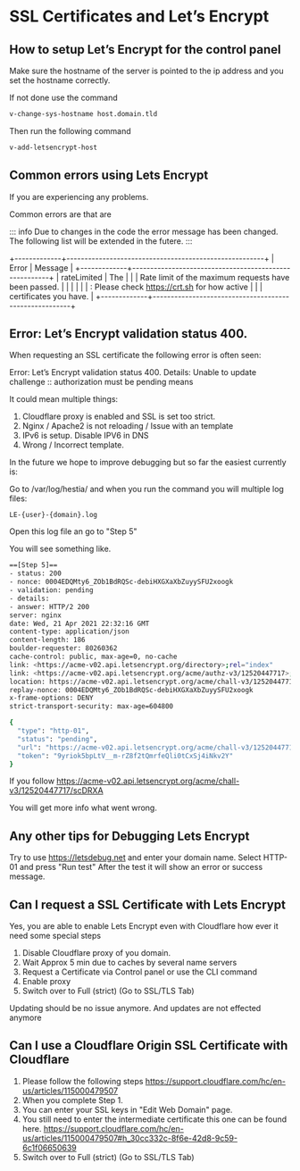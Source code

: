 # SSL Certificates and Let’s Encrypt

## How to setup Let’s Encrypt for the control panel

Make sure the hostname of the server is pointed to the ip address and
you set the hostname correctly.

If not done use the command

```bash
v-change-sys-hostname host.domain.tld
```

Then run the following command

```bash
v-add-letsencrypt-host
```

## Common errors using Lets Encrypt

If you are experiencing any problems.

Common errors are that are

::: info
Due to changes in the code the error message has been changed. The
following list will be extended in the futere.
:::

+-------------+-------------------------------------------------------+
| Error | Message |
+-------------+-------------------------------------------------------+
| rateLimited | The |
| | Rate limit of the maximum requests have been passed. |
| | |
| | : Please check <https://crt.sh> for how active |
| | certificates you have. |
+-------------+-------------------------------------------------------+

## Error: Let’s Encrypt validation status 400.

When requesting an SSL certificate the following error is often seen:

Error: Let’s Encrypt validation status 400. Details: Unable to update
challenge :: authorization must be pending means

It could mean multiple things:

1.  Cloudflare proxy is enabled and SSL is set too strict.
2.  Nginx / Apache2 is not reloading / Issue with an template
3.  IPv6 is setup. Disable IPV6 in DNS
4.  Wrong / Incorrect template.

In the future we hope to improve debugging but so far the easiest
currently is:

Go to /var/log/hestia/ and when you run the command you will multiple
log files:

`LE-{user}-{domain}.log`

Open this log file an go to "Step 5"

You will see something like.

```bash
==[Step 5]==
- status: 200
- nonce: 0004EDQMty6_ZOb1BdRQSc-debiHXGXaXbZuyySFU2xoogk
- validation: pending
- details:
- answer: HTTP/2 200
server: nginx
date: Wed, 21 Apr 2021 22:32:16 GMT
content-type: application/json
content-length: 186
boulder-requester: 80260362
cache-control: public, max-age=0, no-cache
link: <https://acme-v02.api.letsencrypt.org/directory>;rel="index"
link: <https://acme-v02.api.letsencrypt.org/acme/authz-v3/12520447717>;rel="up"
location: https://acme-v02.api.letsencrypt.org/acme/chall-v3/12520447717/scDRXA
replay-nonce: 0004EDQMty6_ZOb1BdRQSc-debiHXGXaXbZuyySFU2xoogk
x-frame-options: DENY
strict-transport-security: max-age=604800

{
  "type": "http-01",
  "status": "pending",
  "url": "https://acme-v02.api.letsencrypt.org/acme/chall-v3/12520447717/scDRXA",
  "token": "9yriok5bpLtV__m-rZ8f2tQmrfeQli0tCxSj4iNkv2Y"
}
```

If you follow
<https://acme-v02.api.letsencrypt.org/acme/chall-v3/12520447717/scDRXA>

You will get more info what went wrong.

## Any other tips for Debugging Lets Encrypt

Try to use <https://letsdebug.net> and enter your domain name. Select
HTTP-01 and press "Run test" After the test it will show an error or
success message.

## Can I request a SSL Certificate with Lets Encrypt

Yes, you are able to enable Lets Encrypt even with Cloudflare how ever
it need some special steps

1.  Disable Cloudflare proxy of you domain.
2.  Wait Approx 5 min due to caches by several name servers
3.  Request a Certificate via Control panel or use the CLI command
4.  Enable proxy
5.  Switch over to Full (strict) (Go to SSL/TLS Tab)

Updating should be no issue anymore. And updates are not effected
anymore

## Can I use a Cloudflare Origin SSL Certificate with Cloudflare

1.  Please follow the following steps
    <https://support.cloudflare.com/hc/en-us/articles/115000479507>
2.  When you complete Step 1.
3.  You can enter your SSL keys in "Edit Web Domain" page.
4.  You still need to enter the intermediate certificate this one can be
    found here.
    <https://support.cloudflare.com/hc/en-us/articles/115000479507#h_30cc332c-8f6e-42d8-9c59-6c1f06650639>
5.  Switch over to Full (strict) (Go to SSL/TLS Tab)
